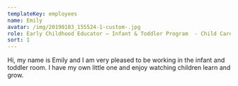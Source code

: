 ```yaml
---
templateKey: employees
name: Emily
avatar: /img/20190103_155524-1-custom-.jpg
role: Early Childhood Educator – Infant & Toddler Program  - Child Care Yoga Teacher
sort: 1
---
```

Hi, my name is Emily and I am very pleased to be working in the infant and toddler room. I have my own little one and enjoy watching children learn and grow.
